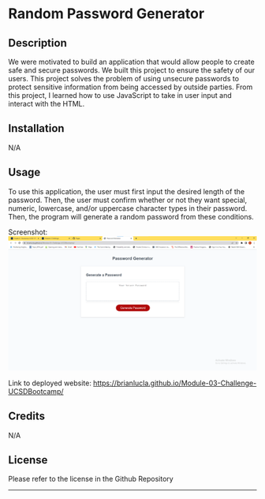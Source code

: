 # Random Password Generator

## Description

We were motivated to build an application that would allow people to create safe and secure passwords. We built this project to ensure the safety of our users. This project solves the problem of using unsecure passwords to protect sensitive information from being accessed by outside parties. From this project, I learned how to use JavaScript to take in user input and interact with the HTML.

## Installation

N/A

## Usage

To use this application, the user must first input the desired length of the password. Then, the user must confirm whether or not they want special, numeric, lowercase, and/or uppercase character types in their password. Then, the program will generate a random password from these conditions.

Screenshot:
![alt text](assets/images/module03-screenshot.png)

Link to deployed website: https://brianlucla.github.io/Module-03-Challenge-UCSDBootcamp/


## Credits

N/A

## License

Please refer to the license in the Github Repository

---

